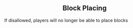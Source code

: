 <h2 style="text-align:center;"> Block Placing </h2>

If disallowed, players will no longer be able to place blocks
